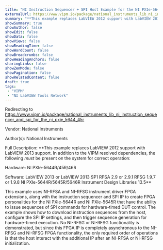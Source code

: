 ```yaml
---
title: "NI Instruction Sequencer + SPI Host Example for the NI PXIe-5644R/45R/46R"
externalUrl: https://www.vipm.io/package/national_instruments_lib_ni_instruction_sequencer_and_spi_for_the_ni_pxie_5644_45r
summary: "**This example replaces LabVIEW 2012 support with LabVIEW 2013 support."
showSummary: true
showAuthor: false
showEdit: false
showData: false
showViews: false
showReadingTime: false
showWordCount: false
showBreadcrumbs: false
showHeadingAnchors: false
sharingLinks: false
showZenMode: false
showPagination: false
showRelatedContent: false
draft: true
tags:
 - "VIPM"
 - "NI LabVIEW Tools Network"
---
```


Redirecting to https://www.vipm.io/package/national_instruments_lib_ni_instruction_sequencer_and_spi_for_the_ni_pxie_5644_45r

Vendor: National Instruments

Author(s): National Instruments
 
Full Description:
**This example replaces LabVIEW 2012 support with LabVIEW 2013 support.  In addition to the VIPM resolved dependencies, the following *must* be present on the system for correct operation:

Hardware:
NI PXIe-5644R/45R/46R

Software:
LabVIEW 2013 or LabVIEW 2013 SP1
RFSA 2.9 or 2.9.1
RFSG 1.9.7 or 1.9.8
NI PXIe-5644R/5645R/5646R Instrument Design Libraries 13.5**

This example uses NI-RFSA and NI-RFSG instrument driver FPGA extensions, along with the instruction sequencer and SPI IP to create FPGA personalities for the NI PXIe-5644R and NI PXIe-5645R that have the ability to issue sequences of SPI commands for hardware-timed DUT control. The example shows how to download instruction sequences from the host, configure the SPI IP settings, and then trigger sequence generation for hardware-timed execution. No NI-RFSG or NI-RFSG functionality is demonstrated, but since this FPGA IP is completely asynchronous to the NI-RFSG and NI-RFSG FPGA functionality, the only required order of operations is that the host interact with the additional IP after an NI-RFSA or NI-RFSG initialization.